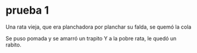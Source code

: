 # prueba 1
 
Una rata vieja, que era planchadora
por planchar su falda, se quemó la cola

Se puso pomada y se amarró un trapito
Y a la pobre rata, le quedó un rabito.
